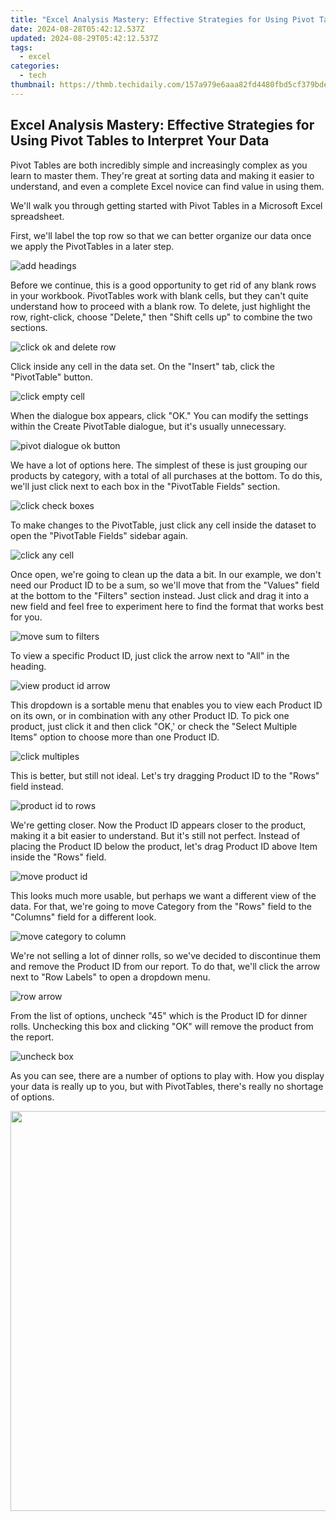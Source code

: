 ```yaml
---
title: "Excel Analysis Mastery: Effective Strategies for Using Pivot Tables to Interpret Your Data"
date: 2024-08-28T05:42:12.537Z
updated: 2024-08-29T05:42:12.537Z
tags:
  - excel
categories:
  - tech
thumbnail: https://thmb.techidaily.com/157a979e6aaa82fd4480fbd5cf379bdea463e7fa26b11cd450cfeeb0ec67e8d3.jpg
---
```


## Excel Analysis Mastery: Effective Strategies for Using Pivot Tables to Interpret Your Data

Pivot Tables are both incredibly simple and increasingly complex as you learn to master them. They're great at sorting data and making it easier to understand, and even a complete Excel novice can find value in using them.

 We'll walk you through getting started with Pivot Tables in a Microsoft Excel spreadsheet.

 First, we'll label the top row so that we can better organize our data once we apply the PivotTables in a later step.

![add headings](https://static1.howtogeekimages.com/wordpress/wp-content/uploads/2020/11/add-heading.png) 

 Before we continue, this is a good opportunity to get rid of any blank rows in your workbook. PivotTables work with blank cells, but they can't quite understand how to proceed with a blank row. To delete, just highlight the row, right-click, choose "Delete," then "Shift cells up" to combine the two sections.

![click ok and delete row](https://static1.howtogeekimages.com/wordpress/wp-content/uploads/2020/11/delete-empty-row.png) 

 Click inside any cell in the data set. On the "Insert" tab, click the "PivotTable" button.

![click empty cell](https://static1.howtogeekimages.com/wordpress/wp-content/uploads/2020/11/cell-click.png) 

 When the dialogue box appears, click "OK." You can modify the settings within the Create PivotTable dialogue, but it's usually unnecessary.

![pivot dialogue ok button](https://static1.howtogeekimages.com/wordpress/wp-content/uploads/2020/11/pivot-dialogue-ok.png) 

 We have a lot of options here. The simplest of these is just grouping our products by category, with a total of all purchases at the bottom. To do this, we'll just click next to each box in the "PivotTable Fields" section.

![click check boxes](https://static1.howtogeekimages.com/wordpress/wp-content/uploads/2020/11/check-boxes.png) 

 To make changes to the PivotTable, just click any cell inside the dataset to open the "PivotTable Fields" sidebar again.

![click any cell](https://static1.howtogeekimages.com/wordpress/wp-content/uploads/2020/11/click-cell.png) 

 Once open, we're going to clean up the data a bit. In our example, we don't need our Product ID to be a sum, so we'll move that from the "Values" field at the bottom to the "Filters" section instead. Just click and drag it into a new field and feel free to experiment here to find the format that works best for you.

![move sum to filters](https://static1.howtogeekimages.com/wordpress/wp-content/uploads/2020/11/sum-to-filters.png) 

 To view a specific Product ID, just click the arrow next to "All" in the heading.

![view product id arrow](https://static1.howtogeekimages.com/wordpress/wp-content/uploads/2020/11/arrow-view-product-id.png) 

 This dropdown is a sortable menu that enables you to view each Product ID on its own, or in combination with any other Product ID. To pick one product, just click it and then click "OK,' or check the "Select Multiple Items" option to choose more than one Product ID.

![click multiples](https://static1.howtogeekimages.com/wordpress/wp-content/uploads/2020/11/click-multiple-ok.png) 

 This is better, but still not ideal. Let's try dragging Product ID to the "Rows" field instead.

![product id to rows](https://static1.howtogeekimages.com/wordpress/wp-content/uploads/2020/11/product-id-to-rows.png) 

 We're getting closer. Now the Product ID appears closer to the product, making it a bit easier to understand. But it's still not perfect. Instead of placing the Product ID below the product, let's drag Product ID above Item inside the "Rows" field.

![move product id](https://static1.howtogeekimages.com/wordpress/wp-content/uploads/2020/11/product-id-move-to-above-item.png) 

 This looks much more usable, but perhaps we want a different view of the data. For that, we're going to move Category from the "Rows" field to the "Columns" field for a different look.

![move category to column](https://static1.howtogeekimages.com/wordpress/wp-content/uploads/2020/11/category-rows-to-column.png) 

 We're not selling a lot of dinner rolls, so we've decided to discontinue them and remove the Product ID from our report. To do that, we'll click the arrow next to "Row Labels" to open a dropdown menu.

![row arrow](https://static1.howtogeekimages.com/wordpress/wp-content/uploads/2020/11/row-labels-arrow2.png) 

 From the list of options, uncheck "45" which is the Product ID for dinner rolls. Unchecking this box and clicking "OK" will remove the product from the report.

![uncheck box](https://static1.howtogeekimages.com/wordpress/wp-content/uploads/2020/11/uncheck-ok1.png) 

 As you can see, there are a number of options to play with. How you display your data is really up to you, but with PivotTables, there's really no shortage of options.

<ins class="adsbygoogle"
     style="display:block"
     data-ad-format="autorelaxed"
     data-ad-client="ca-pub-7571918770474297"
     data-ad-slot="1223367746"></ins>



<ins class="adsbygoogle"
     style="display:block"
     data-ad-client="ca-pub-7571918770474297"
     data-ad-slot="8358498916"
     data-ad-format="auto"
     data-full-width-responsive="true"></ins>



<!-- affiliate ads begin -->
<a href="https://ephamedtechinc.pxf.io/c/5597632/2097467/26400?prodsku=B700" target="_top" id="2097467"><img src="//a.impactradius-go.com/display-ad/26400-2097467" border="0" alt="" width="640" height="640"/></a><img height="0" width="0" src="https://imp.pxf.io/i/5597632/2097467/26400" style="position:absolute;visibility:hidden;" border="0" />
<!-- affiliate ads end -->